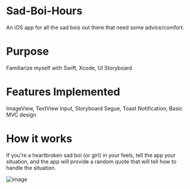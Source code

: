# Sad-Boi-Hours
An iOS app for all the sad bois out there that need some advice/comfort. 

# Purpose
Familiarize myself with Swift, Xcode, UI Storyboard 

# Features Implemented
ImageView, TextView Input, Storyboard Segue, Toast Notification, Basic MVC design 

# How it works
If you're a heartbroken sad boi (or girl) in your feels, tell the app your situation, and the app will provide a random quote that will tell how to handle the situation. 

![image](https://user-images.githubusercontent.com/28903218/80922274-fd4c8180-8d49-11ea-950b-4b760db84a9f.png)
